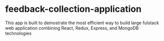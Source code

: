 # feedback-collection-application
This app is built to demostrate the most efficient way to build large fulstack web application combining React, Redux, Express, and MongoDB technologies 
